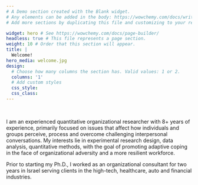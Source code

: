 ```yaml
---
# A Demo section created with the Blank widget.
# Any elements can be added in the body: https://wowchemy.com/docs/writing-markdown-latex/
# Add more sections by duplicating this file and customizing to your requirements.

widget: hero # See https://wowchemy.com/docs/page-builder/
headless: true # This file represents a page section.
weight: 10 # Order that this section will appear.
title: |
  Welcome!
hero_media: welcome.jpg
design:
  # Choose how many columns the section has. Valid values: 1 or 2.
  columns: '1'
  # Add custom styles
  css_style:
  css_class:
---
```


<br>

I am an experienced quantitative organizational researcher with 8+ years of experience, primarily focused on issues that affect how individuals and groups perceive, process and overcome challenging interpersonal conversations. My interests lie in experimental research design, data analysis, quantitative methods, with the goal of promoting adaptive coping in the face of organizational adversity and a more resilient workforce. 

Prior to starting my Ph.D., I worked as an organizational consultant for two years in Israel serving clients in the high-tech, healthcare, auto and financial industries.
